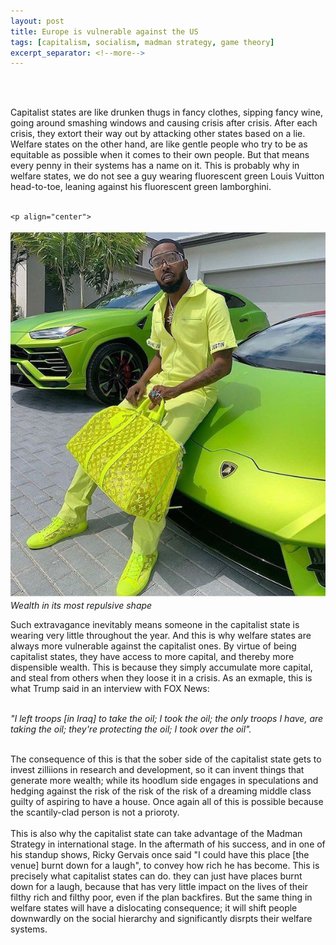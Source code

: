 ```yaml
---
layout: post
title: Europe is vulnerable against the US
tags: [capitalism, socialism, madman strategy, game theory]
excerpt_separator: <!--more-->
---
```




<br><br>

<p align="justify">
    
  
  
  Capitalist states are like drunken thugs in fancy clothes, sipping fancy wine, going around smashing windows and causing crisis after crisis.
  After each crisis, they extort their way out by attacking other states based on a lie. <!--more-->
  Welfare states on the other hand, are like gentle people who try to be as equitable as possible when it comes to their own people. 
  But that means every penny in their systems has a name on it. This is probably why in welfare states, we do not see a guy wearing fluorescent green Louis Vuitton head-to-toe, leaning against his fluorescent green lamborghini.<br><br>
    
    <p align="center">
  <img alt="Lamborghini" src="/assets/img/pexels/lamborghini.jpg">
  <br>
    <em>Wealth in its most repulsive shape</em>
</p>

  Such extravagance inevitably means someone in the capitalist state is wearing very little throughout the year. 
  And this is why welfare states are always more vulnerable against the capitalist ones. 
  By virtue of being capitalist states, they have access to more capital, and thereby more dispensible wealth. 
  This is because they simply accumulate more capital, and steal from others when they loose it in a crisis. As an exmaple, this is what Trump said in an interview with FOX News: <br><br>
  
  <em>"I left troops [in Iraq] to take the oil; I took the oil; the only troops I have, are taking the oil; they're protecting the oil; I took over the oil".</em> <br><br>
  
  The consequence of this is that the sober side of the capitalist state gets to invest zilliions in research and development, so it can invent things that generate more wealth; while its hoodlum side engages in speculations and hedging against the risk of the risk of the risk of a dreaming middle class guilty of aspiring to have a house. Once again all of this is possible because the scantily-clad person is not a prioroty. <br><br>
  This is also why the capitalist state can take advantage of the Madman Strategy in international stage. 
  In the aftermath of his success, and in one of his standup shows, Ricky Gervais once said "I could have this place [the venue] burnt down for a laugh", to convey how rich he has become. 
  This is precisely what capitalist states can do. they can just have places burnt down for a laugh, because that has very little impact on the lives of their filthy rich and filthy poor, even if the plan backfires. But the same thing in welfare states will have a dislocating consequence; it will shift people downwardly on the social hierarchy and significantly disrpts their welfare systems. 
 
 
 </p>  


<br><br>
